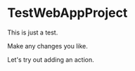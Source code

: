 # TestWebAppProject

This is just a test.

Make any changes you like.

Let's try out adding an action.
